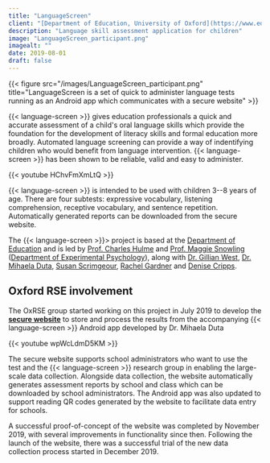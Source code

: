 ```yaml
---
title: "LanguageScreen"
client: "[Department of Education, University of Oxford](https://www.education.ox.ac.uk/)"
description: "Language skill assessment application for children"
image: "LanguageScreen_participant.png"
imagealt: ""
date: 2019-08-01
draft: false
---
```


{{< figure src="/images/LanguageScreen_participant.png" title="LanguageScreen is a set of quick to administer language tests running as an Android app which communicates with a secure website" >}}

{{< language-screen >}} gives education professionals a quick and accurate assessment of a child's oral language skills which provide the foundation for the development of literacy skills and formal education more broadly. Automated language screening can provide a way of indentifying children who would benefit from language intervention. {{< language-screen >}}  has been shown to be reliable, valid and easy to administer.

{{< youtube HChvFmXmLtQ >}}

{{< language-screen >}} is intended to be used with children 3--8 years of age. There are four subtests: expressive vocabulary, listening comprehension, receptive vocabulary, and sentence repetition. Automatically generated reports can be downloaded from the secure website.

The {{< language-screen >}}>  project is based at the [Department of Education](http://www.education.ox.ac.uk) and is led by
[Prof. Charles Hulme](http://www.education.ox.ac.uk/people/charles-hulme/)
and [Prof. Maggie Snowling](https://www.sjc.ox.ac.uk/discover/people/professor-maggie-snowling/) ([Department of Experimental Psychology](http://www.psy.ox.ac.uk)), along with
[Dr. Gillian West](http://www.education.ox.ac.uk/people/gillian-west/),
[Dr. Mihaela Duta](https://www.psy.ox.ac.uk/team/mihaela-duta),
[Susan Scrimgeour](http://www.education.ox.ac.uk/people/susan-scrimgeour/),
[Rachel Gardner](http://www.education.ox.ac.uk/people/rachel-gardner/) and
[Denise Cripps](http://www.education.ox.ac.uk/people/rachel-gardner/).

## Oxford RSE involvement

The OxRSE group started working on this project in July 2019 to develop the [**secure
website**](<https://languagescreen.com>) to store and process the results from the accompanying {{< language-screen >}} Android app developed by Dr. Mihaela Duta

{{< youtube wpWcLdmD5KM >}}

The secure website supports school administrators who want to use the test and the {{< language-screen >}}  research group in enabling the large-scale data collection. Alongside data collection, the website automatically generates assessment reports by school and class which can be downloaded by school administrators. The Android app was also updated to support reading QR codes generated by the website to facilitate data entry for schools.

A successful proof-of-concept of the website was completed by November 2019, with several improvements in functionality since then. Following the launch of the website, there was a successful trial of the new data collection process started in December 2019.
